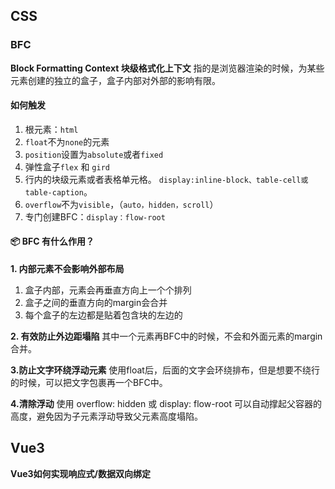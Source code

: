 
## CSS

### BFC
__Block Formatting Context 块级格式化上下文__
指的是浏览器渲染的时候，为某些元素创建的独立的盒子，盒子内部对外部的影响有限。

#### 如何触发
1. 根元素：`html `
2. `float`不为`none`的元素
3. `position`设置为`absolute`或者`fixed`
4. 弹性盒子`flex` 和 `gird`
5. 行内的块级元素或者表格单元格。 `display:inline-block、table-cell或 table-caption`。
6. `overflow`不为`visible`，（`auto，hidden，scroll`）
7. 专门创建BFC：`display：flow-root`

#### 📦 BFC 有什么作用？
__1. 内部元素不会影响外部布局__
1. 盒子内部，元素会再垂直方向上一个个排列
2. 盒子之间的垂直方向的margin会合并
3. 每个盒子的左边都是贴着包含块的左边的

__2. 有效防止外边距塌陷__
其中一个元素再BFC中的时候，不会和外面元素的margin合并。

__3.防止文字环绕浮动元素__
使用float后，后面的文字会环绕排布，但是想要不绕行的时候，可以把文字包裹再一个BFC中。

__4.清除浮动__
使用 overflow: hidden 或 display: flow-root 可以自动撑起父容器的高度，避免因为子元素浮动导致父元素高度塌陷。


## Vue3
__Vue3如何实现响应式/数据双向绑定__